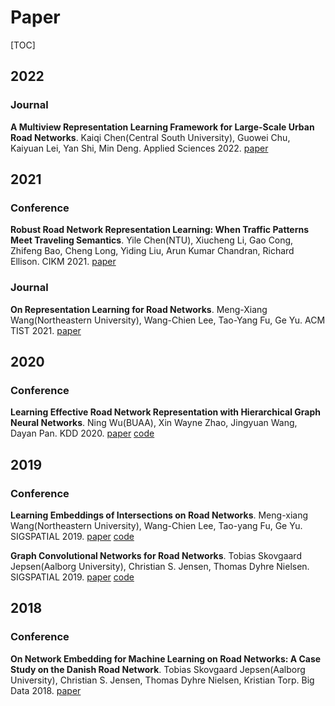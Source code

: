 # Paper

[TOC]

## 2022

### Journal

**A Multiview Representation Learning Framework for Large-Scale Urban Road Networks**. Kaiqi Chen(Central South University), Guowei Chu, Kaiyuan Lei, Yan Shi, Min Deng. Applied Sciences 2022. [paper](https://www.mdpi.com/2076-3417/12/13/6301)

## 2021

### Conference

**Robust Road Network Representation Learning: When Traffic Patterns Meet Traveling Semantics**. Yile Chen(NTU), Xiucheng Li, Gao Cong, Zhifeng Bao, Cheng Long, Yiding Liu, Arun Kumar Chandran, Richard Ellison. CIKM 2021. [paper](https://dl.acm.org/doi/abs/10.1145/3459637.3482293)

### Journal

**On Representation Learning for Road Networks**. Meng-Xiang Wang(Northeastern University), Wang-Chien Lee, Tao-Yang Fu, Ge Yu. ACM TIST 2021. [paper](https://dl.acm.org/doi/abs/10.1145/3424346)

## 2020

### Conference

**Learning Effective Road Network Representation with Hierarchical Graph Neural Networks**. Ning Wu(BUAA), Xin Wayne Zhao, Jingyuan Wang, Dayan Pan. KDD 2020. [paper](https://dl.acm.org/doi/10.1145/3394486.3403043) [code](https://gitee.com/solaris_wn/HRNR)

## 2019

### Conference

**Learning Embeddings of Intersections on Road Networks**. Meng-xiang Wang(Northeastern University), Wang-Chien Lee, Tao-yang Fu, Ge Yu. SIGSPATIAL 2019. [paper](https://dl.acm.org/doi/10.1145/3347146.3359075) [code](https://github.com/Leo-Bright/IRN2vec)

**Graph Convolutional Networks for Road Networks**. Tobias Skovgaard Jepsen(Aalborg University), Christian S. Jensen, Thomas Dyhre Nielsen. SIGSPATIAL 2019. [paper](https://arxiv.org/abs/1908.11567) [code](https://github.com/TobiasSkovgaardJepsen/relational-fusion-networks)

## 2018

### Conference

**On Network Embedding for Machine Learning on Road Networks: A Case Study on the Danish Road Network**. Tobias Skovgaard Jepsen(Aalborg University), Christian S. Jensen, Thomas Dyhre Nielsen, Kristian Torp. Big Data 2018. [paper](https://www.computer.org/csdl/proceedings-article/big-data/2018/08622416/17D45VtKixO)